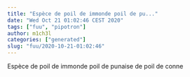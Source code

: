 ```yaml
---
title: "Espèce de poil de immonde poil de pu..."
date: "Wed Oct 21 01:02:46 CEST 2020"
tags: ["fuu", "pipotron"]
author: m1ch3l
categories: ["generated"]
slug: "fuu/2020-10-21-01:02:46"
---
```


Espèce de poil de immonde poil de punaise de poil de conne
